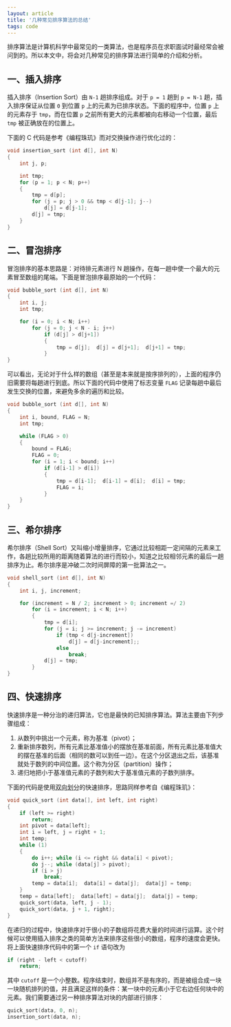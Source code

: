```yaml
---
layout: article
title: '几种常见排序算法的总结'
tags: code
---
```


排序算法是计算机科学中最常见的一类算法，也是程序员在求职面试时最经常会被问到的。所以本文中，将会对几种常见的排序算法进行简单的介绍和分析。


## 一、插入排序

插入排序（Insertion Sort）由 `N-1` 趟排序组成。对于 `p = 1` 趟到 `p = N-1` 趟，插入排序保证从位置 `0` 到位置 `p` 上的元素为已排序状态。下面的程序中，位置 `p` 上的元素存于 `tmp`，而在位置 `p` 之前所有更大的元素都被向右移动一个位置，最后 `tmp` 被正确放在的位置上。

下面的 C 代码是参考《编程珠玑》而对交换操作进行优化过的：

~~~c
void insertion_sort (int d[], int N)
{
    int j, p;

    int tmp;
    for (p = 1; p < N; p++)
    {
        tmp = d[p];
        for (j = p; j > 0 && tmp < d[j-1]; j--)
            d[j] = d[j-1];
        d[j] = tmp;
    }
}
~~~


## 二、冒泡排序

冒泡排序的基本思路是：对待排元素进行 N 趟操作，在每一趟中使一个最大的元素冒至数组的尾端。下面是冒泡排序最原始的一个代码：

~~~c
void bubble_sort (int d[], int N)
{
    int i, j;
    int tmp;

    for (i = 0; i < N; i++)
        for (j = 0; j < N - i; j++)
            if (d[j] > d[j+1])
            {
                tmp = d[j];  d[j] = d[j+1];  d[j+1] = tmp;
            }
}
~~~

可以看出，无论对于什么样的数组（甚至是本来就是按序排列的），上面的程序仍旧需要将每趟进行到底。所以下面的代码中使用了标志变量 `FLAG` 记录每趟中最后发生交换的位置，来避免多余的遍历和比较。

~~~c
void bubble_sort (int d[], int N)
{
    int i, bound, FLAG = N;
    int tmp;

    while (FLAG > 0)
    {
        bound = FLAG;
        FLAG = 0;
        for (i = 1; i < bound; i++)
            if (d[i-1] > d[i])
            {
                tmp = d[i-1];  d[i-1] = d[i];  d[i] = tmp;
                FLAG = i;
            }
    }
}
~~~


## 三、希尔排序

希尔排序（Shell Sort）又叫缩小增量排序，它通过比较相距一定间隔的元素来工作，各趟比较所用的距离随着算法的进行而较小，知道之比较相邻元素的最后一趟排序为止。希尔排序是冲破二次时间屏障的第一批算法之一。

~~~c
void shell_sort (int d[], int N)
{
    int i, j, increment;

    for (increment = N / 2; increment > 0; increment =/ 2)
        for (i = increment; i < N; i++)
        {
            tmp = d[i];
            for (j = i; j >= increment; j -= increment)
                if (tmp < d[j-increment])
                    d[j] = d[j-increment];;
                else
                    break;
            d[j] = tmp;
        }
}
~~~


## 四、快速排序

快速排序是一种分治的递归算法，它也是最快的已知排序算法。算法主要由下列步骤组成：

1. 从数列中挑出一个元素，称为基准（pivot）；
2. 重新排序数列，所有元素比基准值小的摆放在基准前面，所有元素比基准值大的摆在基准的后面（相同的数可以到任一边）。在这个分区退出之后，该基准就处于数列的中间位置。这个称为分区（partition）操作；
3. 递归地把小于基准值元素的子数列和大于基准值元素的子数列排序。

下面的代码是使用<abbr title="代码中的变量 i 和变量 j">双向划分</abbr>的快速排序，思路同样参考自《编程珠玑》：

~~~c
void quick_sort (int data[], int left, int right)
{
    if (left >= right)
        return;
    int pivot = data[left];
    int i = left, j = right + 1;
    int temp;
    while (1)
    {
        do i++; while (i <= right && data[i] < pivot);
        do j--; while (data[j] > pivot);
        if (i > j)
            break;
        temp = data[i];  data[i] = data[j];  data[j] = temp;
    }
    temp = data[left];  data[left] = data[j];  data[j] = temp;
    quick_sort(data, left, j - 1);
    quick_sort(data, j + 1, right);
}
~~~

在递归的过程中，快速排序对于很小的子数组将花费大量的时间进行运算。这个时候可以使用插入排序之类的简单方法来排序这些很小的数组，程序的速度会更快。将上面快速排序代码中的第一个 `if` 语句改为

~~~c
if (right - left < cutoff)
    return;
~~~

其中 `cutoff` 是一个小整数。程序结束时，数组并不是有序的，而是被组合成一块一块随机排列的值，并且满足这样的条件：某一块中的元素小于它右边任何块中的元素。我们需要通过另一种排序算法对块的内部进行排序：

~~~c
quick_sort(data, 0, n);
insertion_sort(data, n);
~~~
